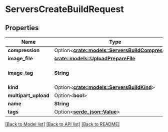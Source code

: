 # ServersCreateBuildRequest

## Properties

Name | Type | Description | Notes
------------ | ------------- | ------------- | -------------
**compression** | Option<[**crate::models::ServersBuildCompression**](ServersBuildCompression.md)> |  | [optional]
**image_file** | [**crate::models::UploadPrepareFile**](UploadPrepareFile.md) |  | 
**image_tag** | **String** | A tag given to the game build. | 
**kind** | Option<[**crate::models::ServersBuildKind**](ServersBuildKind.md)> |  | [optional]
**multipart_upload** | Option<**bool**> |  | [optional]
**name** | **String** |  | 
**tags** | Option<[**serde_json::Value**](.md)> |  | 

[[Back to Model list]](../README.md#documentation-for-models) [[Back to API list]](../README.md#documentation-for-api-endpoints) [[Back to README]](../README.md)


